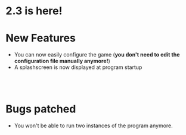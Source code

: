 # 2.3 is here!

# New Features
- You can now easily configure the game (**you don't need to edit the configuration file manually anymore!**)
- A splashscreen is now displayed at program startup


<br/><br/>

# Bugs patched
- You won't be able to run two instances of the program anymore.
